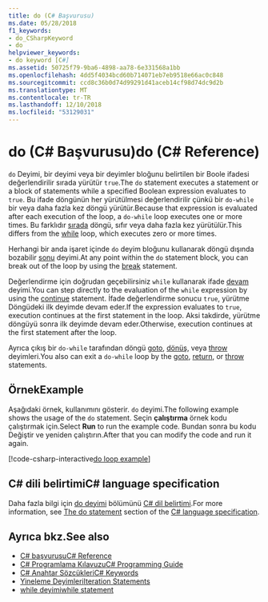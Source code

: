 ```yaml
---
title: do (C# Başvurusu)
ms.date: 05/28/2018
f1_keywords:
- do_CSharpKeyword
- do
helpviewer_keywords:
- do keyword [C#]
ms.assetid: 50725f79-9ba6-4898-aa78-6e331568a1bb
ms.openlocfilehash: 4dd5f4034bcd60b714071eb7eb9518e66ac0c848
ms.sourcegitcommit: ccd8c36b0d74d99291d41aceb14cf98d74dc9d2b
ms.translationtype: MT
ms.contentlocale: tr-TR
ms.lasthandoff: 12/10/2018
ms.locfileid: "53129031"
---
```

# <a name="do-c-reference"></a><span data-ttu-id="51022-102">do (C# Başvurusu)</span><span class="sxs-lookup"><span data-stu-id="51022-102">do (C# Reference)</span></span>

<span data-ttu-id="51022-103">`do` Deyimi, bir deyimi veya bir deyimler bloğunu belirtilen bir Boole ifadesi değerlendirilir sırada yürütür `true`.</span><span class="sxs-lookup"><span data-stu-id="51022-103">The `do` statement executes a statement or a block of statements while a specified Boolean expression evaluates to `true`.</span></span> <span data-ttu-id="51022-104">Bu ifade döngünün her yürütülmesi değerlendirilir çünkü bir `do-while` bir veya daha fazla kez döngü yürütür.</span><span class="sxs-lookup"><span data-stu-id="51022-104">Because that expression is evaluated after each execution of the loop, a `do-while` loop executes one or more times.</span></span> <span data-ttu-id="51022-105">Bu farklıdır [sırada](while.md) döngü, sıfır veya daha fazla kez yürütülür.</span><span class="sxs-lookup"><span data-stu-id="51022-105">This differs from the [while](while.md) loop, which executes zero or more times.</span></span>

<span data-ttu-id="51022-106">Herhangi bir anda işaret içinde `do` deyim bloğunu kullanarak döngü dışında bozabilir [sonu](break.md) deyimi.</span><span class="sxs-lookup"><span data-stu-id="51022-106">At any point within the `do` statement block, you can break out of the loop by using the [break](break.md) statement.</span></span>

<span data-ttu-id="51022-107">Değerlendirme için doğrudan geçebilirsiniz `while` kullanarak ifade [devam](continue.md) deyimi.</span><span class="sxs-lookup"><span data-stu-id="51022-107">You can step directly to the evaluation of the `while` expression by using the [continue](continue.md) statement.</span></span> <span data-ttu-id="51022-108">İfade değerlendirme sonucu `true`, yürütme Döngüdeki ilk deyimde devam eder.</span><span class="sxs-lookup"><span data-stu-id="51022-108">If the expression evaluates to `true`, execution continues at the first statement in the loop.</span></span> <span data-ttu-id="51022-109">Aksi takdirde, yürütme döngüyü sonra ilk deyimde devam eder.</span><span class="sxs-lookup"><span data-stu-id="51022-109">Otherwise, execution continues at the first statement after the loop.</span></span>

<span data-ttu-id="51022-110">Ayrıca çıkış bir `do-while` tarafından döngü [goto](goto.md), [dönüş](return.md), veya [throw](throw.md) deyimleri.</span><span class="sxs-lookup"><span data-stu-id="51022-110">You also can exit a `do-while` loop by the [goto](goto.md), [return](return.md), or [throw](throw.md) statements.</span></span>

## <a name="example"></a><span data-ttu-id="51022-111">Örnek</span><span class="sxs-lookup"><span data-stu-id="51022-111">Example</span></span>

<span data-ttu-id="51022-112">Aşağıdaki örnek, kullanımını gösterir. `do` deyimi.</span><span class="sxs-lookup"><span data-stu-id="51022-112">The following example shows the usage of the `do` statement.</span></span> <span data-ttu-id="51022-113">Seçin **çalıştırma** örnek kodu çalıştırmak için.</span><span class="sxs-lookup"><span data-stu-id="51022-113">Select **Run** to run the example code.</span></span> <span data-ttu-id="51022-114">Bundan sonra bu kodu Değiştir ve yeniden çalıştırın.</span><span class="sxs-lookup"><span data-stu-id="51022-114">After that you can modify the code and run it again.</span></span>

[!code-csharp-interactive[do loop example](~/samples/snippets/csharp/keywords/IterationKeywordsExamples.cs#4)]

## <a name="c-language-specification"></a><span data-ttu-id="51022-115">C# dili belirtimi</span><span class="sxs-lookup"><span data-stu-id="51022-115">C# language specification</span></span>

<span data-ttu-id="51022-116">Daha fazla bilgi için [do deyimi](~/_csharplang/spec/statements.md#the-do-statement) bölümünü [ C# dil belirtimi](../language-specification/index.md).</span><span class="sxs-lookup"><span data-stu-id="51022-116">For more information, see [The do statement](~/_csharplang/spec/statements.md#the-do-statement) section of the [C# language specification](../language-specification/index.md).</span></span>

## <a name="see-also"></a><span data-ttu-id="51022-117">Ayrıca bkz.</span><span class="sxs-lookup"><span data-stu-id="51022-117">See also</span></span>

- [<span data-ttu-id="51022-118">C# başvurusu</span><span class="sxs-lookup"><span data-stu-id="51022-118">C# Reference</span></span>](../index.md)
- [<span data-ttu-id="51022-119">C# Programlama Kılavuzu</span><span class="sxs-lookup"><span data-stu-id="51022-119">C# Programming Guide</span></span>](../../programming-guide/index.md)
- [<span data-ttu-id="51022-120">C# Anahtar Sözcükleri</span><span class="sxs-lookup"><span data-stu-id="51022-120">C# Keywords</span></span>](index.md)
- [<span data-ttu-id="51022-121">Yineleme Deyimleri</span><span class="sxs-lookup"><span data-stu-id="51022-121">Iteration Statements</span></span>](iteration-statements.md)
- [<span data-ttu-id="51022-122">while deyimi</span><span class="sxs-lookup"><span data-stu-id="51022-122">while statement</span></span>](while.md)

